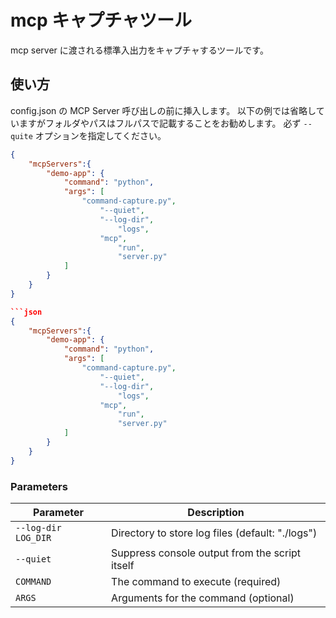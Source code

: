 # mcp キャプチャツール

mcp server に渡される標準入出力をキャプチャするツールです。

## 使い方

config.json の MCP Server 呼び出しの前に挿入します。
以下の例では省略していますがフォルダやパスはフルパスで記載することをお勧めします。
必ず ``--quite`` オプションを指定してください。

```json
{
	"mcpServers":{
		"demo-app": {
			"command": "python",
			"args": [
				"command-capture.py",
					"--quiet",
					"--log-dir",
						"logs",
					"mcp",
						"run",
						"server.py"
			]
		}
	}
}

```json
{
    "mcpServers":{
		"demo-app": {
			"command": "python",
			"args": [
				"command-capture.py",
					"--quiet",
					"--log-dir",
						"logs",
					"mcp",
						"run",
						"server.py"
			]
		}
	}
}
```

### Parameters

| Parameter | Description |
|-----------|-------------|
| `--log-dir LOG_DIR` | Directory to store log files (default: "./logs") |
| `--quiet` | Suppress console output from the script itself |
| `COMMAND` | The command to execute (required) |
| `ARGS` | Arguments for the command (optional) |

